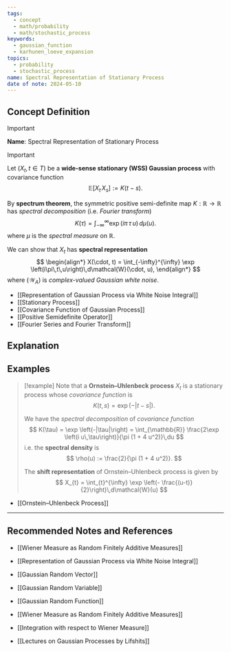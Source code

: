 ```yaml
---
tags:
  - concept
  - math/probability
  - math/stochastic_process
keywords:
  - gaussian_function
  - karhunen_loeve_expansion
topics:
  - probability
  - stochastic_process
name: Spectral Representation of Stationary Process
date of note: 2024-05-10
---
```


## Concept Definition

>[!important]
>**Name**: Spectral Representation of Stationary Process


>[!important]
>Let $(X_{t}, t\in T)$ be a **wide-sense stationary (WSS) Gaussian process** with covariance function $$\mathbb{E}\left[  X_{t}\,X_{s} \right] := K(t - s).$$
>
>By **spectrum theorem**, the symmetric positive semi-definite map $K: \mathbb{R} \to \mathbb{R}$ has *spectral decomposition* (i.e. *Fourier transform*)
>$$
>K(\tau) = \int_{-\infty}^{\infty} \exp \left(i \pi\,\tau\,u\right)\,d\mu(u).
>$$
>where $\mu$ is the *spectral measure* on $\mathbb{R}$.
>
>We can show that $X_{t}$ has **spectral representation**
>$$
>\begin{align*}
>X(\cdot, t) =  \int_{-\infty}^{\infty} \exp \left(i\pi\,t\,u\right)\,d\mathcal{W}(\cdot, u),
>\end{align*}
>$$
>where $(\mathcal{W}_{A})$ is *complex-valued Gaussian white noise*.

- [[Representation of Gaussian Process via White Noise Integral]]
- [[Stationary Process]]
- [[Covariance Function of Gaussian Process]]
- [[Positive Semidefinite Operator]]
- [[Fourier Series and Fourier Transform]]

## Explanation




## Examples


>[!example]
>Note that a **Ornstein–Uhlenbeck process** $X_{t}$ is a stationary process whose *covariance function* is $$K(t, s) = \exp \left(-\lvert t - s \rvert \right).$$
>
>We have the *spectral decomposition* of *covariance function*
>$$
>K(\tau) = \exp \left(-|\tau|\right) = \int_{\mathbb{R}} \frac{2\exp \left(i u\,\tau\right)}{\pi (1 + 4 u^2)}\,du
>$$
>i.e. the **spectral density** is
>$$
>\rho(u) := \frac{2}{\pi (1 + 4 u^2)}.
>$$
>
>The **shift representation** of Ornstein–Uhlenbeck process is given by 
>$$
>X_{t} = \int_{t}^{\infty} \exp \left(- \frac{(u-t)}{2}\right)\,d\mathcal{W}(u)
>$$


- [[Ornstein–Uhlenbeck Process]]


-----------
##  Recommended Notes and References

- [[Wiener Measure as Random Finitely Additive Measures]]
- [[Representation of Gaussian Process via White Noise Integral]]

- [[Gaussian Random Vector]]
- [[Gaussian Random Variable]]
- [[Gaussian Random Function]]

- [[Wiener Measure as Random Finitely Additive Measures]]
- [[Integration with respect to Wiener Measure]]

- [[Lectures on Gaussian Processes by Lifshits]]